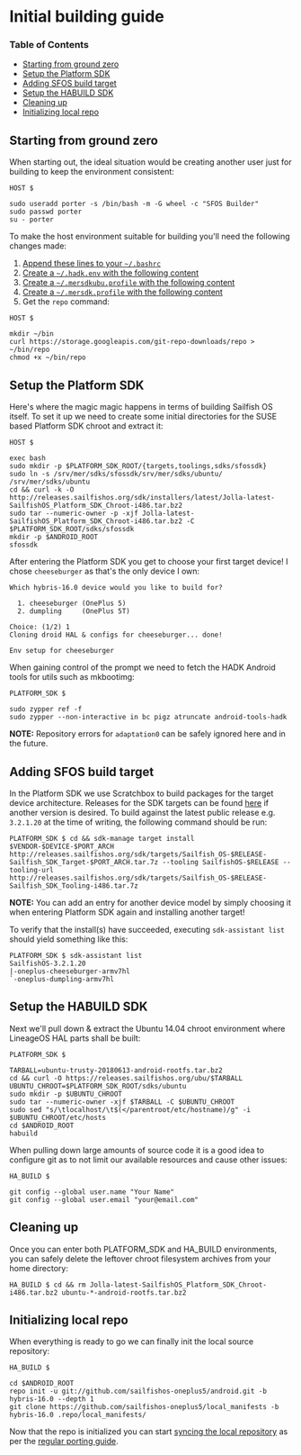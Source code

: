 # Initial building guide

### Table of Contents
* [Starting from ground zero](#starting-from-ground-zero)
* [Setup the Platform SDK](#setup-the-platform-sdk)
* [Adding SFOS build target](#adding-sfos-build-target)
* [Setup the HABUILD SDK](#setup-the-habuild-sdk)
* [Cleaning up](#cleaning-up)
* [Initializing local repo](#initializing-local-repo)

## Starting from ground zero

When starting out, the ideal situation would be creating another user just for building to keep the environment consistent:
```
HOST $

sudo useradd porter -s /bin/bash -m -G wheel -c "SFOS Builder"
sudo passwd porter
su - porter
```

To make the host environment suitable for building you'll need the following changes made:

1. [Append these lines to your `~/.bashrc`](files/.bashrc)
2. [Create a `~/.hadk.env` with the following content](files/.hadk.env)
3. [Create a `~/.mersdkubu.profile` with the following content](files/.mersdkubu.profile)
4. [Create a `~/.mersdk.profile` with the following content](files/.mersdk.profile)
5. Get the `repo` command:
```
HOST $

mkdir ~/bin
curl https://storage.googleapis.com/git-repo-downloads/repo > ~/bin/repo
chmod +x ~/bin/repo
```

## Setup the Platform SDK

Here's where the magic magic happens in terms of building Sailfish OS itself. To set it up we need to create some initial directories for the SUSE based Platform SDK chroot and extract it:
```
HOST $

exec bash
sudo mkdir -p $PLATFORM_SDK_ROOT/{targets,toolings,sdks/sfossdk}
sudo ln -s /srv/mer/sdks/sfossdk/srv/mer/sdks/ubuntu/ /srv/mer/sdks/ubuntu
cd && curl -k -O http://releases.sailfishos.org/sdk/installers/latest/Jolla-latest-SailfishOS_Platform_SDK_Chroot-i486.tar.bz2
sudo tar --numeric-owner -p -xjf Jolla-latest-SailfishOS_Platform_SDK_Chroot-i486.tar.bz2 -C $PLATFORM_SDK_ROOT/sdks/sfossdk
mkdir -p $ANDROID_ROOT
sfossdk
```

After entering the Platform SDK you get to choose your first target device! I chose `cheeseburger` as that's the only device I own:
```
Which hybris-16.0 device would you like to build for?

  1. cheeseburger (OnePlus 5)
  2. dumpling     (OnePlus 5T)

Choice: (1/2) 1
Cloning droid HAL & configs for cheeseburger... done!

Env setup for cheeseburger
```

When gaining control of the prompt we need to fetch the HADK Android tools for utils such as mkbootimg:
```
PLATFORM_SDK $

sudo zypper ref -f
sudo zypper --non-interactive in bc pigz atruncate android-tools-hadk
```
**NOTE:** Repository errors for `adaptation0` can be safely ignored here and in the future.

## Adding SFOS build target

In the Platform SDK we use Scratchbox to build packages for the target device architecture. Releases for the SDK targets can be found [here](http://releases.sailfishos.org/sdk/targets/) if another version is desired. To build against the latest public release e.g. `3.2.1.20` at the time of writing, the following command should be run:
```
PLATFORM_SDK $ cd && sdk-manage target install $VENDOR-$DEVICE-$PORT_ARCH http://releases.sailfishos.org/sdk/targets/Sailfish_OS-$RELEASE-Sailfish_SDK_Target-$PORT_ARCH.tar.7z --tooling SailfishOS-$RELEASE --tooling-url http://releases.sailfishos.org/sdk/targets/Sailfish_OS-$RELEASE-Sailfish_SDK_Tooling-i486.tar.7z
```

**NOTE:** You can add an entry for another device model by simply choosing it when entering Platform SDK again and installing another target!

To verify that the install(s) have succeeded, executing `sdk-assistant list` should yield something like this:
```
PLATFORM_SDK $ sdk-assistant list
SailfishOS-3.2.1.20
|-oneplus-cheeseburger-armv7hl
`-oneplus-dumpling-armv7hl
```

## Setup the HABUILD SDK

Next we'll pull down & extract the Ubuntu 14.04 chroot environment where LineageOS HAL parts shall be built:
```
PLATFORM_SDK $

TARBALL=ubuntu-trusty-20180613-android-rootfs.tar.bz2
cd && curl -O https://releases.sailfishos.org/ubu/$TARBALL
UBUNTU_CHROOT=$PLATFORM_SDK_ROOT/sdks/ubuntu
sudo mkdir -p $UBUNTU_CHROOT
sudo tar --numeric-owner -xjf $TARBALL -C $UBUNTU_CHROOT
sudo sed "s/\tlocalhost/\t$(</parentroot/etc/hostname)/g" -i $UBUNTU_CHROOT/etc/hosts
cd $ANDROID_ROOT
habuild
```

When pulling down large amounts of source code it is a good idea to configure git as to not limit our available resources and cause other issues:
```
HA_BUILD $

git config --global user.name "Your Name"
git config --global user.email "your@email.com"
```

## Cleaning up

Once you can enter both PLATFORM_SDK and HA_BUILD environments, you can safely delete the leftover chroot filesystem archives from your home directory:
```
HA_BUILD $ cd && rm Jolla-latest-SailfishOS_Platform_SDK_Chroot-i486.tar.bz2 ubuntu-*-android-rootfs.tar.bz2
```

## Initializing local repo

When everything is ready to go we can finally init the local source repository:
```
HA_BUILD $

cd $ANDROID_ROOT
repo init -u git://github.com/sailfishos-oneplus5/android.git -b hybris-16.0 --depth 1
git clone https://github.com/sailfishos-oneplus5/local_manifests -b hybris-16.0 .repo/local_manifests/
```

Now that the repo is initialized you can start [syncing the local repository](BUILDING.md#syncing-local-repository) as per the [regular porting guide](BUILDING.md).
